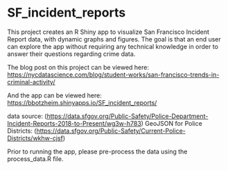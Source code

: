 # SF_incident_reports

This project creates an R Shiny app to visualize San Francisco Incident Report data, with dynamic graphs and figures. The goal is that an end user can explore the app without requiring any technical knowledge in order to answer their questions regarding crime data.

The blog post on this project can be viewed here: https://nycdatascience.com/blog/student-works/san-francisco-trends-in-criminal-activity/

And the app can be viewed here: https://bbotzheim.shinyapps.io/SF_incident_reports/

data source: (https://data.sfgov.org/Public-Safety/Police-Department-Incident-Reports-2018-to-Present/wg3w-h783)
GeoJSON for Police Districts: (https://data.sfgov.org/Public-Safety/Current-Police-Districts/wkhw-cjsf)

Prior to running the app, please pre-process the data using the process_data.R file.
